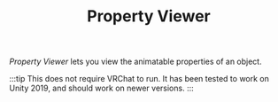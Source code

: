 ﻿---
title: Property Viewer
---

*Property Viewer* lets you view the animatable properties of an object.

:::tip
This does not require VRChat to run. It has been tested to work on Unity 2019, and should work on newer versions.
:::